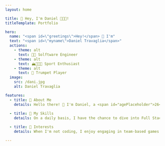 ```yaml
---
layout: home

title: 👋 Hey, I'm Daniel 🧑🏻‍💻! 
titleTemplate: Portfolio

hero:
  name: "<span id=\"greetings\">Hey!</span> 👋 I'm"
  text: "<span id=\"myname\">Daniel Travaglia</span>"
  actions:
    - theme: alt
      text: 👨‍💻 Solftware Engineer
    - theme: alt
      text: 🏔️🎾🏃🏻 Sport Enthusiast
    - theme: alt
      text: 🎺 Trumpet Player
  image:
    src: /dani.jpg
    alt: Daniel Travaglia

features:
  - title: 📖 About Me
    details: Hello there! 👋 I'm Daniel, a <span id="agePlaceholder">26</span>-year-old MSc graduate in Software and Data Engineering from USI 🎓. I work as an IT Consultant at a boutique engineering firm in Mendrisio, Switzerland 🇨🇭. We specialize in helping large organizations optimize their Enterprise Content Management (ECM) workflows. <br><br>Besides work, I'm an avid reader 📚—especially into self-growth and biographies. I love staying updated with the latest trends in my areas of passion 🔍. When the sun is shining, you'll find me hiking 🥾 or swimming in the lake 🏊‍♂️. Winter seasons is all about hitting the slopes for some skiing 🎿.
    
  - title: 🎯 My Skills
    details: On a daily basis, I have the chance to dive into Full Stack Development 🖥️, ensuring that business logic is properly handled and the user experience feels great for our clients. Through my journey, I've had the pleasure of developing and maintaining customer interactions 🤝, which has pushed me out of my comfort zone and allowed me to develop relational skills—whether it's presenting, conducting demos, or understanding client needs. <br><br> I'm proficient in Full Stack Development 🌐 (with a special love for frontend development) and have recently developed an interest in Artificial Intelligence applications 🤖.

  - title: 🌟 Interests
    details: When I'm not coding, I enjoy engaging in team-based games and playing chess ♟️. I'm also passionate about finance 📈 and love exploring market trends. Food is a big passion of mine, with pizza 🍕 being my absolute favorite! <br><br> Whether it's new technology, games, or culinary delights, I bring enthusiasm 🤩 to everything I do.

---
```


<style>
:root {
  --vp-home-hero-image-background-image: linear-gradient(
    120deg,
    rgba(255, 105, 180, 0.8) 30%,   /* Hot Pink */
    rgba(0, 191, 255, 0.8) 70%,     /* Deep Sky Blue */
    rgba(50, 205, 50, 0.8) 100%     /* Lime Green */
  );
  --vp-home-hero-image-filter: blur(18px);
  --vp-home-hero-image-border-radius: 35px;
  --gradient-first-color: #ff69b4;  /* Hot Pink */
  --gradient-second-color: #00bfff; /* Deep Sky Blue */
  --gradient-third-color: #32cd32;  /* Lime Green */
}

#myname {
  background: linear-gradient(45deg, 
      var(--gradient-first-color) 0%, 
      var(--gradient-second-color) 35%, 
      var(--gradient-third-color) 65%
    );
  -webkit-background-clip: text;
  background-clip: text;
  -webkit-text-fill-color: transparent;
  animation: gradientShift 3s ease infinite;
  background-size: 300% 300%;
  background-position: 0;
  animation-fill-mode: forwards;
}

/* Gradient shift animation for more dynamic visuals */
@keyframes gradientShift {
  0% {
    background-position: 0% 50%;
  }
  50% {
    background-position: 100% 50%;
  }
  100% {
    background-position: 0% 50%;
  }
}


@media (min-width: 640px) {
  :root {
    --vp-home-hero-image-filter: blur(56px);
  }
}

@media (min-width: 960px) {
  :root {
    --vp-home-hero-image-filter: blur(68px);
  }
}

.VPImage {
    -webkit-animation: droplet 8s ease-in-out infinite;
    animation: droplet 8s ease-in-out infinite;
    border: 3px solid var(--vp-home-hero-name-color);
}

@keyframes droplet {
    0% {
      border-radius: 50% 50% 50% 50% / 50% 50% 50% 50%; 
    }
    25% {
      border-radius: 45% 55% 55% 45% / 55% 60% 40% 45%; 
    }
    50% {
      border-radius: 40% 60% 60% 40% / 40% 60% 60% 40%; 
    }
    75% {
      border-radius: 45% 55% 55% 45% / 55% 45% 55% 45%; 
    }
    100% {
      border-radius: 50% 50% 50% 50% / 50% 50% 50% 50%; 
    }
}

@keyframes slideIn {
  0% {
    background-position: 100%;
  }
  100% {
    background-position: 20%;
  }
}

@keyframes fadeIn {
  0% {
    opacity: 0;
  }
  100% {
    opacity: 1;
  }
}

.item, .action, .vp-doc {
  /*opacity: 0;*/
  /* animation: fadeIn 1s ease-in-out; */
  animation-delay: 1s;
  animation-fill-mode: forwards; 
}

  #greetings {
    white-space: nowrap;
    overflow: hidden;
  }
</style>

<script setup>
  import { onMounted } from 'vue'

  const names = ["Hey!", "Ciao!", "Uella!", "Hallo!", "Hola!", "Salut!"];
  let currentIndex = 0;
  let charIndex = 0;
  let deleting = false;

  const typeSpeed = 150; 
  const deleteSpeed = 150;
  const delayBetween = 5000;

  function typeWriter() {
    const currentName = names[currentIndex];
    const heroNameElement = document.getElementById('greetings');

    if (!heroNameElement) {
      return;
    }

    if (deleting) {
      heroNameElement.textContent = currentName.substring(0, charIndex - 1);
      charIndex--;
      if (charIndex === 0) {
        deleting = false;
        currentIndex = (currentIndex + 1) % names.length;
        setTimeout(typeWriter, 500);
      } else {
        setTimeout(typeWriter, deleteSpeed);
      }
    } else {
      heroNameElement.textContent = currentName.substring(0, charIndex + 1);
      charIndex++;
      if (charIndex === currentName.length) {
        deleting = true;
        setTimeout(typeWriter, delayBetween);
      } else {
        setTimeout(typeWriter, typeSpeed);
      }
    }
  }

  function setAge() {
    const BDAY = "1998-07-30";
    const diff = new Date(new Date() - new Date(BDAY))
    const age = diff.getUTCFullYear() - 1970;
    agePlaceholder.textContent = age;
  }

  function shouldRunAnimation() {
    return !localStorage.getItem('hasVisited');
  }

  function setVisitedFlag() {
    localStorage.setItem('hasVisited', 'true');
  }

  function applyInitialAnimations() {
    document.querySelectorAll('.item, .action, .vp-doc').forEach(element => {
      element.style.opacity = '0';
      element.style.animation = 'fadeIn 1s ease-in-out';
      element.style.animationDelay = '1s';
      element.style.animationFillMode = 'forwards';
    });
  }


onMounted(() => {
  if (shouldRunAnimation()) {
     setVisitedFlag();
     applyInitialAnimations();
  }

  typeWriter();
  setAge();
});

</script>

<!--@include: ./parts/experience.md-->
<!-- @include: ./parts/highlighted_projects.md -->
<!-- @include: ./parts/education.md -->